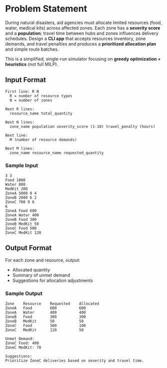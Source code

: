 # Problem Statement

During natural disasters, aid agencies must allocate limited resources (food, water, medical kits) across affected zones. Each zone has a **severity score** and a **population**; travel time between hubs and zones influences delivery schedules. Design a **CLI app** that accepts resources inventory, zone demands, and travel penalties and produces a **prioritized allocation plan** and simple route batches.

This is a simplified, single-run simulator focusing on **greedy optimization + heuristics** (not full MILP).

## Input Format
```
First line: R N
  R = number of resource types
  N = number of zones

Next R lines:
  resource_name total_quantity

Next N lines:
  zone_name population severity_score (1-10) travel_penalty (hours)

Next line:
  M (number of resource demands)

Next M lines:
  zone_name resource_name requested_quantity
```

### Sample Input
```
3 3
Food 1000
Water 800
MedKit 200
ZoneA 5000 8 4
ZoneB 2000 6 2
ZoneC 700 9 6
6
ZoneA Food 600
ZoneA Water 400
ZoneB Food 300
ZoneB MedKit 50
ZoneC Food 500
ZoneC MedKit 120
```

## Output Format
For each zone and resource, output:
- Allocated quantity
- Summary of unmet demand
- Suggestions for allocation adjustments

### Sample Output
```
Zone    Resource    Requested    Allocated
ZoneA   Food        600          600
ZoneA   Water       400          400
ZoneB   Food        300          300
ZoneB   MedKit      50           50
ZoneC   Food        500          100
ZoneC   MedKit      120          50

Unmet Demand:
ZoneC Food: 400
ZoneC MedKit: 70

Suggestions:
Prioritize ZoneC deliveries based on severity and travel time.
```
